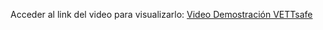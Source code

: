 Acceder al link del video para visualizarlo: [Video Demostración VETTsafe](https://drive.google.com/file/d/1rsEXxKwkRB1EDYNkyjd9J53YF4w6iiTQ/view?usp=sharing)
